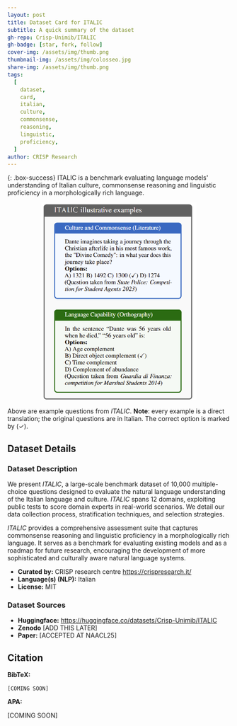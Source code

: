 ```yaml
---
layout: post
title: Dataset Card for ITALIC
subtitle: A quick summary of the dataset
gh-repo: Crisp-Unimib/ITALIC
gh-badge: [star, fork, follow]
cover-img: /assets/img/thumb.png
thumbnail-img: /assets/img/colosseo.jpg
share-img: /assets/img/thumb.png
tags:
  [
    dataset,
    card,
    italian,
    culture,
    commonsense,
    reasoning,
    linguistic,
    proficiency,
  ]
author: CRISP Research
---
```


<!-- Provide a quick summary of the dataset. -->

{: .box-success}
ITALIC is a benchmark evaluating language models' understanding of Italian culture, commonsense reasoning and linguistic proficiency in a morphologically rich language.

<center><img src="./assets/img/examples.png" width="350" /></center>

Above are example questions from _ITALIC_. **Note**: every example is a direct translation; the original questions
are in Italian. The correct option is marked by (✓).

## Dataset Details

### Dataset Description

<!-- Provide a longer summary of what this dataset is. -->

We present _ITALIC_, a large-scale benchmark dataset of 10,000 multiple-choice questions designed to evaluate the natural language understanding of the Italian language and culture.
_ITALIC_ spans 12 domains, exploiting public tests to score domain experts in real-world scenarios.
We detail our data collection process, stratification techniques, and selection strategies.

_ITALIC_ provides a comprehensive assessment suite that captures commonsense reasoning and linguistic proficiency in a morphologically rich language.
It serves as a benchmark for evaluating existing models and as a roadmap for future research, encouraging the development of more sophisticated and culturally aware natural language systems.

- **Curated by:** CRISP research centre https://crispresearch.it/
- **Language(s) (NLP):** Italian
- **License:** MIT

### Dataset Sources

<!-- Provide the basic links for the dataset. -->

- **Huggingface:** https://huggingface.co/datasets/Crisp-Unimib/ITALIC
- **Zenodo** [ADD THIS LATER]
- **Paper:** [ACCEPTED AT NAACL25]

## Citation

<!-- If there is a paper or blog post introducing the dataset, the APA and Bibtex information for that should go in this section. -->

**BibTeX:**

```
[COMING SOON]
```

**APA:**

[COMING SOON]
